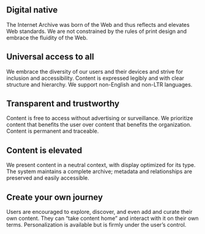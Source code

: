 ## Digital native
The Internet Archive was born of the Web and thus reflects and elevates Web standards. We are not constrained by the rules of print design and embrace the fluidity of the Web.

## Universal access to all
We embrace the diversity of our users and their devices and strive for inclusion and accessibility. Content is expressed legibly and with clear structure and hierarchy. We support non-English and non-LTR languages.

## Transparent and trustworthy
Content is free to access without advertising or surveillance. We prioritize content that benefits the user over content that benefits the organization. Content is permanent and traceable.

## Content is elevated
We present content in a neutral context, with display optimized for its type. The system maintains a complete archive; metadata and relationships are preserved and easily accessible.

## Create your own journey
Users are encouraged to explore, discover, and even add and curate their own content. They can “take content home” and interact with it on their own terms. Personalization is available but is firmly under the user’s control.
